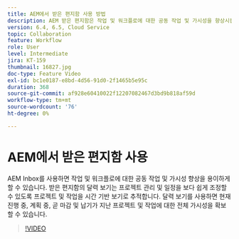 ```yaml
---
title: AEM에서 받은 편지함 사용 방법
description: AEM 받은 편지함은 작업 및 워크플로에 대한 공동 작업 및 가시성을 향상시킵니다.
version: 6.4, 6.5, Cloud Service
topic: Collaboration
feature: Workflow
role: User
level: Intermediate
jira: KT-159
thumbnail: 16827.jpg
doc-type: Feature Video
exl-id: bc1e0187-e8bd-4d56-91d0-2f1465b5e95c
duration: 368
source-git-commit: af928e60410022f12207082467d3bd9b818af59d
workflow-type: tm+mt
source-wordcount: '76'
ht-degree: 0%

---
```


# AEM에서 받은 편지함 사용

AEM Inbox를 사용하면 작업 및 워크플로에 대한 공동 작업 및 가시성 향상을 용이하게 할 수 있습니다. 받은 편지함의 달력 보기는 프로젝트 관리 및 일정을 보다 쉽게 조정할 수 있도록 프로젝트 및 작업을 시간 기반 보기로 추적합니다. 달력 보기를 사용하면 현재 진행 중, 계획 중, 곧 마감 및 납기가 지난 프로젝트 및 작업에 대한 전체 가시성을 확보할 수 있습니다.

>[!VIDEO](https://video.tv.adobe.com/v/16827?quality=12&learn=on)
